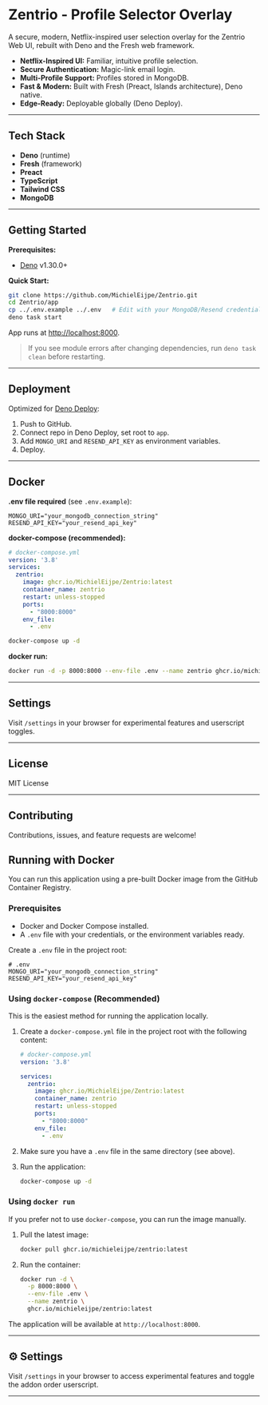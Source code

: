 <p align="left">
</p>

# Zentrio - Profile Selector Overlay

A secure, modern, Netflix-inspired user selection overlay for the Zentrio Web UI, rebuilt with Deno and the Fresh web framework.

- **Netflix-Inspired UI:** Familiar, intuitive profile selection.
- **Secure Authentication:** Magic-link email login.
- **Multi-Profile Support:** Profiles stored in MongoDB.
- **Fast & Modern:** Built with Fresh (Preact, Islands architecture), Deno native.
- **Edge-Ready:** Deployable globally (Deno Deploy).

---

## Tech Stack

- **Deno** (runtime)
- **Fresh** (framework)
- **Preact**
- **TypeScript**
- **Tailwind CSS**
- **MongoDB**

---

## Getting Started

**Prerequisites:**  
- [Deno](https://deno.land/manual/getting_started/installation) v1.30.0+

**Quick Start:**
```sh
git clone https://github.com/MichielEijpe/Zentrio.git
cd Zentrio/app
cp ../.env.example ../.env   # Edit with your MongoDB/Resend credentials
deno task start
```
App runs at [http://localhost:8000](http://localhost:8000).

> If you see module errors after changing dependencies, run `deno task clean` before restarting.

---

## Deployment

Optimized for [Deno Deploy](https://deno.com/deploy):

1. Push to GitHub.
2. Connect repo in Deno Deploy, set root to `app`.
3. Add `MONGO_URI` and `RESEND_API_KEY` as environment variables.
4. Deploy.

---

## Docker

**.env file required** (see `.env.example`):

```env
MONGO_URI="your_mongodb_connection_string"
RESEND_API_KEY="your_resend_api_key"
```

**docker-compose (recommended):**
```yaml
# docker-compose.yml
version: '3.8'
services:
  zentrio:
    image: ghcr.io/MichielEijpe/Zentrio:latest
    container_name: zentrio
    restart: unless-stopped
    ports:
      - "8000:8000"
    env_file:
      - .env
```
```sh
docker-compose up -d
```

**docker run:**
```sh
docker run -d -p 8000:8000 --env-file .env --name zentrio ghcr.io/michieleijpe/zentrio:latest
```

---

## Settings

Visit `/settings` in your browser for experimental features and userscript toggles.

---

## License

MIT License

---

## Contributing

Contributions, issues, and feature requests are welcome!
## Running with Docker

You can run this application using a pre-built Docker image from the GitHub Container Registry.

### Prerequisites

- Docker and Docker Compose installed.
- A `.env` file with your credentials, or the environment variables ready.

Create a `.env` file in the project root:

```env
# .env
MONGO_URI="your_mongodb_connection_string"
RESEND_API_KEY="your_resend_api_key"
```

### Using `docker-compose` (Recommended)

This is the easiest method for running the application locally.

1.  Create a `docker-compose.yml` file in the project root with the following content:

    ```yaml
    # docker-compose.yml
    version: '3.8'

    services:
      zentrio:
        image: ghcr.io/MichielEijpe/Zentrio:latest
        container_name: zentrio
        restart: unless-stopped
        ports:
          - "8000:8000"
        env_file:
          - .env
    ```

2.  Make sure you have a `.env` file in the same directory (see above).

3.  Run the application:
    ```sh
    docker-compose up -d
    ```

### Using `docker run`

If you prefer not to use `docker-compose`, you can run the image manually.

1.  Pull the latest image:
    ```sh
    docker pull ghcr.io/michieleijpe/zentrio:latest
    ```

2.  Run the container:
    ```sh
    docker run -d \
      -p 8000:8000 \
      --env-file .env \
      --name zentrio \
      ghcr.io/michieleijpe/zentrio:latest
    ```

The application will be available at `http://localhost:8000`.

---

## ⚙️ Settings

Visit `/settings` in your browser to access experimental features and toggle the addon order userscript.

---
